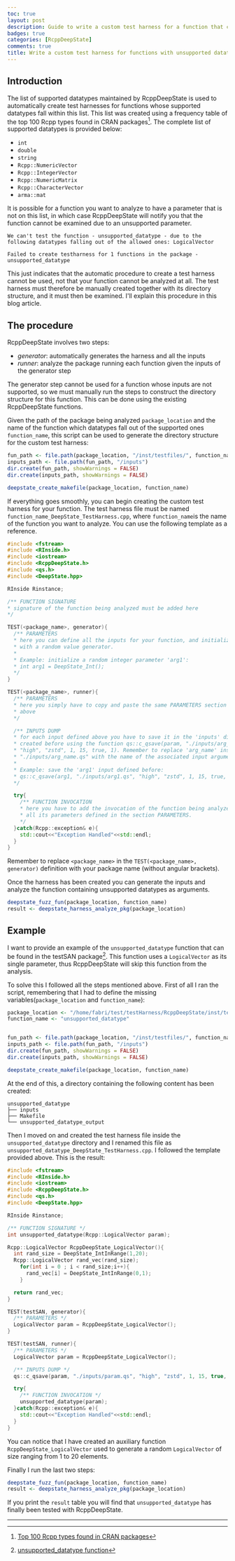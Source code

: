 ```yaml
---
toc: true
layout: post
description: Guide to write a custom test harness for a function that cannot be analyzed because of some datatypes falling outside of the supported ones.
badges: true
categories: [RcppDeepState]
comments: true
title: Write a custom test harness for functions with unsupported datatypes
---
```



## Introduction
The list of supported datatypes maintained by RcppDeepState is used to automatically create test harnesses for functions whose supported datatypes fall within this list. This list was created using a frequency table of the top 100 Rcpp types found in CRAN packages[^1]. The complete list of supported datatypes is provided below: 
* `int`
* `double`
* `string`
* `Rcpp::NumericVector`
* `Rcpp::IntegerVector`
* `Rcpp::NumericMatrix`
* `Rcpp::CharacterVector`
* `arma::mat`

It is possible for a function you want to analyze to have a parameter that is not on this list, in which case RcppDeepState will notify you that the function cannot be examined due to an unsupported parameter. 
```
We can't test the function - unsupported_datatype - due to the following datatypes falling out of the allowed ones: LogicalVector

Failed to create testharness for 1 functions in the package - unsupported_datatype
```

This just indicates that the automatic procedure to create a test harness cannot be used, not that your function cannot be analyzed at all. The test harness must therefore be manually created together with its directory structure, and it must then be examined.
I'll explain this procedure in this blog article. 

## The procedure
RcppDeepState involves two steps:
* *generator*: automatically generates the harness and all the inputs 
* *runner*: analyze the package running each function given the inputs of the generator step

The generator step cannot be used for a function whose inputs are not supported, so we must manually run the steps to construct the directory structure for this function. This can be done using the existing RcppDeepState functions. 

Given the path of the package being analyzed `package_location` and the name of the function which datatypes fall out of the supported ones `function_name`, this script can be used to generate the directory structure for the custom test harness:
```R
fun_path <- file.path(package_location, "/inst/testfiles/", function_name)
inputs_path <- file.path(fun_path, "/inputs")
dir.create(fun_path, showWarnings = FALSE)
dir.create(inputs_path, showWarnings = FALSE)

deepstate_create_makefile(package_location, function_name)
```

If everything goes smoothly, you can begin creating the custom test harness for your function. The test harness file must be named `function_name_DeepState_TestHarness.cpp`, where `function_name`is the name of the function you want to analyze. You can use the following template as a reference. 
```c++
#include <fstream>
#include <RInside.h>
#include <iostream>
#include <RcppDeepState.h>
#include <qs.h>
#include <DeepState.hpp>

RInside Rinstance;

/** FUNCTION SIGNATURE
* signature of the function being analyzed must be added here 
*/

TEST(<package_name>, generator){
  /** PARAMETERS
  * here you can define all the inputs for your function, and initialize them
  * with a random value generator. 
  * 
  * Example: initialize a random integer parameter 'arg1':
  * int arg1 = DeepState_Int();
  */
}

TEST(<package_name>, runner){
  /** PARAMETERS
  * here you simply have to copy and paste the same PARAMETERS section defined
  * above 
  */

  /** INPUTS DUMP
  * for each input defined above you have to save it in the 'inputs' directory
  * created before using the function qs::c_qsave(param, "./inputs/arg_name.qs", 
  * "high", "zstd", 1, 15, true, 1). Remember to replace 'arg_name' inside 
  * "./inputs/arg_name.qs" with the name of the associated input argument.
  * 
  * Example: save the 'arg1' input defined before:
  * qs::c_qsave(arg1, "./inputs/arg1.qs", "high", "zstd", 1, 15, true, 1)
  */

  try{
    /** FUNCTION INVOCATION
    * here you have to add the invocation of the function being analyzed with 
    * all its parameters defined in the section PARAMETERS.
    */ 
  }catch(Rcpp::exception& e){
    std::cout<<"Exception Handled"<<std::endl;
  }
}
```

Remember to replace `<package_name>` in the `TEST(<package_name>, generator)` definition with  your package name (without angular brackets). 

Once the harness has been created you can generate the inputs and analyze the function containing unsupported datatypes as arguments.
```R
deepstate_fuzz_fun(package_location, function_name)
result <- deepstate_harness_analyze_pkg(package_location)
```

## Example
I want to provide an example of the `unsupported_datatype` function that can be found in the testSAN package[^2]. This function uses a `LogicalVector` as its single parameter, thus RcppDeepState will skip this function from the analysis.

To solve this I followed all the steps mentioned above. First of all I ran the script, remembering that I had to define the missing variables(`package_location` and `function_name`):
```R
package_location <- "/home/fabri/test/testHarness/RcppDeepState/inst/testpkgs/testSAN"
function_name <- "unsupported_datatype"


fun_path <- file.path(package_location, "/inst/testfiles/", function_name)
inputs_path <- file.path(fun_path, "/inputs")
dir.create(fun_path, showWarnings = FALSE)
dir.create(inputs_path, showWarnings = FALSE)

deepstate_create_makefile(package_location, function_name)
```

At the end of this, a directory containing the following content has been created:
```
unsupported_datatype
├── inputs
├── Makefile
└── unsupported_datatype_output
```
Then I moved on and created the test harness file inside the `unsupported_datatype` directory and I renamed this file as `unsupported_datatype_DeepState_TestHarness.cpp`. I followed the template provided above. This is the result:
```c++
#include <fstream>
#include <RInside.h>
#include <iostream>
#include <RcppDeepState.h>
#include <qs.h>
#include <DeepState.hpp>

RInside Rinstance;

/** FUNCTION SIGNATURE */
int unsupported_datatype(Rcpp::LogicalVector param);

Rcpp::LogicalVector RcppDeepState_LogicalVector(){
  int rand_size = DeepState_IntInRange(1,20);
  Rcpp::LogicalVector rand_vec(rand_size);
    for(int i = 0 ; i < rand_size;i++){      
      rand_vec[i] = DeepState_IntInRange(0,1);  
    }

  return rand_vec;
}

TEST(testSAN, generator){
  /** PARAMETERS */  
  LogicalVector param = RcppDeepState_LogicalVector();
}

TEST(testSAN, runner){
  /** PARAMETERS */
  LogicalVector param = RcppDeepState_LogicalVector();

  /** INPUTS DUMP */
  qs::c_qsave(param, "./inputs/param.qs", "high", "zstd", 1, 15, true, 1);

  try{
    /** FUNCTION INVOCATION */
    unsupported_datatype(param);
  }catch(Rcpp::exception& e){
    std::cout<<"Exception Handled"<<std::endl;
  }
}
```

You can notice that I have created an auxiliary function `RcppDeepState_LogicalVector` used to generate a random `LogicalVector` of size ranging from 1 to 20 elements. 

Finally I run the last two steps:
```R
deepstate_fuzz_fun(package_location, function_name)
result <- deepstate_harness_analyze_pkg(package_location)
```

If you print the `result` table you will find that `unsupported_datatype` has finally been tested with RcppDeepState.

<hr />

[^1]: [Top 100 Rcpp types found in CRAN packages](https://github.com/FabrizioSandri/RcppDeepState/issues/10#issuecomment-1179190239)
[^2]: [unsupported_datatype function](https://github.com/FabrizioSandri/RcppDeepState/blob/master/inst/testpkgs/testSAN/src/unsupported_datatype.cpp)
